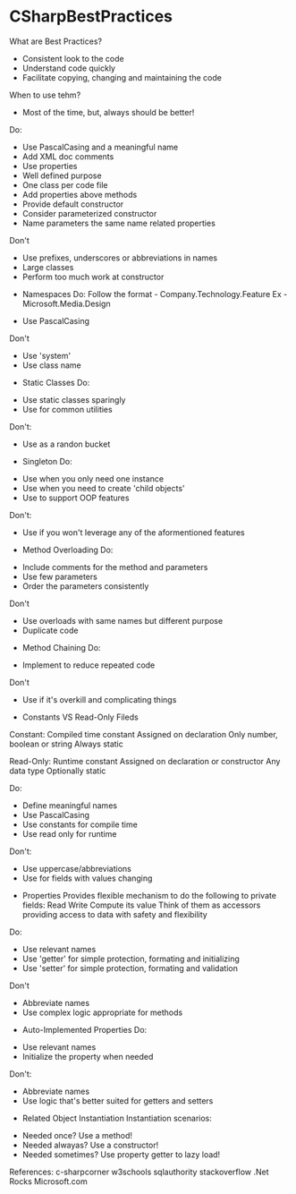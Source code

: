# CSharpBestPractices

What are Best Practices?
* Consistent look to the code
* Understand code quickly
* Facilitate copying, changing and maintaining the code

When to use tehm?
* Most of the time, but, always should be better!

Do:
* Use PascalCasing and a meaningful name
* Add XML doc comments
* Use properties
* Well defined purpose
* One class per code file
* Add properties above methods
* Provide default constructor
* Consider parameterized constructor
* Name parameters the same name related properties


Don't
* Use prefixes, underscores or abbreviations in names
* Large classes
* Perform too much work at constructor


- Namespaces
Do: 
Follow the format - Company.Technology.Feature
Ex - Microsoft.Media.Design
* Use PascalCasing

Don't
* Use 'system'
* Use class name


- Static Classes
Do:
* Use static classes sparingly
* Use for common utilities

Don't:
* Use as a randon bucket


- Singleton
Do:
* Use when you only need one instance
* Use when you need to create 'child objects'
*  Use to support OOP features

Don't:
* Use if you won't leverage any of the aformentioned features



- Method Overloading
Do:
* Include comments for the method and parameters
* Use few parameters
* Order the parameters consistently

Don't
* Use overloads with same names but different purpose
* Duplicate code



- Method Chaining
Do:
* Implement to reduce repeated code

Don't
* Use if it's overkill and complicating things




- Constants VS Read-Only Fileds

Constant:
Compiled time constant
Assigned on declaration
Only number, boolean or string
Always static


Read-Only:
Runtime constant
Assigned on declaration or constructor
Any data type
Optionally static


Do:
* Define meaningful names
* Use PascalCasing
* Use constants for compile time
* Use read only for runtime


Don't:
* Use uppercase/abbreviations
* Use for fields with values changing



- Properties
Provides flexible mechanism to do the following to private fields:
Read
Write
Compute its value
Think of them as accessors providing access to data with safety and flexibility


Do:
* Use relevant names
* Use 'getter' for simple protection, formating and initializing
* Use 'setter' for simple protection, formating and validation


Don't
* Abbreviate names
* Use complex logic appropriate for methods


- Auto-Implemented Properties
Do:
* Use relevant names
* Initialize the property when needed


Don't:
* Abbreviate names
* Use logic that's better suited for getters and setters


- Related Object Instantiation
Instantiation scenarios:
* Needed once? Use a method!
* Needed alwayas? Use a constructor!
* Needed sometimes? Use property getter to lazy load!



References:
c-sharpcorner
w3schools
sqlauthority
stackoverflow
.Net Rocks
Microsoft.com